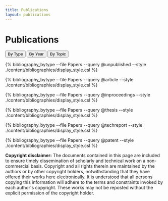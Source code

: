 ```yaml
---
title: Publications
layout: publications
---
```


# Publications

<div>
  <div class="right-align">
    <p>
      <button class="button button-bib left-align" onclick="toggleBibliography('type')">By Type</button>
      <button class="button button-bib left-align" onclick="toggleBibliography('year')">By Year</button>
      <button class="button button-bib left-align" onclick="toggleBibliography('topic')">By Topic</button>
    </p>
  </div>
</div>

<div id="bibliography-type">
{% bibliography_bytype --file Papers --query @unpublished --style ./content/bibliographies/display_style.csl %}
<br>

{% bibliography_bytype --file Papers --query @article --style ./content/bibliographies/display_style.csl %}
<br>

{% bibliography_bytype --file Papers --query @inproceedings --style ./content/bibliographies/display_style.csl %}
<br>

{% bibliography_bytype --file Papers --query @thesis --style ./content/bibliographies/display_style.csl %}
<br>

{% bibliography_bytype --file Papers  --query @techreport --style ./content/bibliographies/display_style.csl %}
<br>

{% bibliography_bytype --file Papers --query @patent --style ./content/bibliographies/display_style.csl %}
<br>
</div>

<div id="bibliography-topic" style="display: none;">
{% bibliography_keyword --file Papers --style ./content/bibliographies/display_style.csl %}
</div>

<div id="bibliography-year" style="display: none;">
{% bibliography_year --file Papers --style ./content/bibliographies/display_style.csl %}
</div>


**Copyright disclaimer:** The documents contained in this page are included to ensure timely dissemination of scholarly and technical work on a non-commercial basis. Copyright and all rights therein are maintained by the authors or by other copyright holders, notwithstanding that they have offered their works here electronically. It is understood that all persons copying this information will adhere to the terms and constraints invoked by each author's copyright. These works may not be reposted without the explicit permission of the copyright holder.
